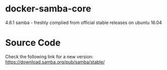 # docker-samba-core
4.6.1 samba - freshly complied from official stable releases on ubuntu 16.04

# Source Code
Check the following link for a new version: https://download.samba.org/pub/samba/stable/
